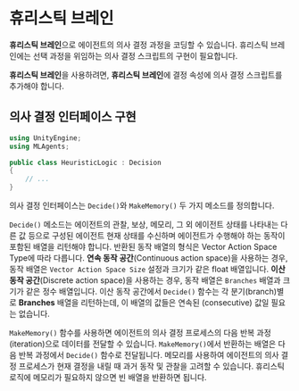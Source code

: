 # 휴리스틱 브레인

**휴리스틱 브레인**으로 에이전트의 의사 결정 과정을 코딩할 수 있습니다. 휴리스틱 브레인에는 선택 과정을 위임하는 의사 결정 스크립트의 구현이 필요합니다.

**휴리스틱 브레인**을 사용하려면, **휴리스틱 브레인**에 결정 속성에 의사 결정 스크립트를 추가해야 합니다.

## 의사 결정 인터페이스 구현

```csharp
using UnityEngine;
using MLAgents;

public class HeuristicLogic : Decision
{
    // ...
}
```

의사 결정 인터페이스는 `Decide()`와 `MakeMemory()` 두 가지 메소드를 정의합니다.

`Decide()` 메소드는 에이전트의 관찰, 보상, 메모리, 그 외 에이전트 상태를 나타내는 다른 값 등으로 구성된 에이전트 현재 상태를 수신하며 에이전트가 수행해야 하는 동작이 포함된 배열을 리턴해야 합니다. 반환된 동작 배열의 형식은 Vector Action Space Type에 따라 다릅니다. **연속 동작 공간**(Continuous action space)을 사용하는 경우, 동작 배열은 `Vector Action Space Size` 설정과 크기가 같은 float 배열입니다. **이산 동작 공간**(Discrete action space)을 사용하는 경우, 동작 배열은 `Branches` 배열과 크기가 같은 정수 배열입니다. 이산 동작 공간에서 `Decide()` 함수는 각 분기(branch)별로 **Branches** 배열을 리턴하는데, 이 배열의 값들은 연속된 (consecutive) 값일 필요는 없습니다.

`MakeMemory()` 함수를 사용하면 에이전트의 의사 결정 프로세스의 다음 반복 과정(iteration)으로 데이터를 전달할 수 있습니다. `MakeMemory()`에서 반환하는 배열은 다음 반복 과정에서 `Decide()` 함수로 전달됩니다. 메모리를 사용하여 에이전트의 의사 결정 프로세스가 현재 결정을 내릴 때 과거 동작 및 관찰을 고려할 수 있습니다. 휴리스틱 로직에 메모리가 필요하지 않으면 빈 배열을 반환하면 됩니다.
